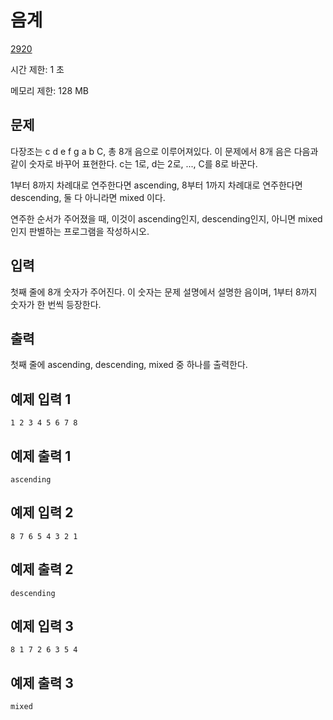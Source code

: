 # 음계

[2920](http://codeup.kr/problem.php?id=2920)

시간 제한: 1 초

메모리 제한: 128 MB

## 문제

다장조는 c d e f g a b C, 총 8개 음으로 이루어져있다. 이 문제에서 8개 음은 다음과 같이 숫자로 바꾸어 표현한다. c는 1로, d는 2로, ..., C를 8로 바꾼다.

1부터 8까지 차례대로 연주한다면 ascending, 8부터 1까지 차례대로 연주한다면 descending, 둘 다 아니라면 mixed 이다.

연주한 순서가 주어졌을 때, 이것이 ascending인지, descending인지, 아니면 mixed인지 판별하는 프로그램을 작성하시오.

## 입력

첫째 줄에 8개 숫자가 주어진다. 이 숫자는 문제 설명에서 설명한 음이며, 1부터 8까지 숫자가 한 번씩 등장한다.

## 출력

첫째 줄에 ascending, descending, mixed 중 하나를 출력한다.

## 예제 입력 1

```text
1 2 3 4 5 6 7 8
```

## 예제 출력 1

```text
ascending
```

## 예제 입력 2

```text
8 7 6 5 4 3 2 1
```

## 예제 출력 2

```text
descending
```

## 예제 입력 3

```text
8 1 7 2 6 3 5 4
```

## 예제 출력 3

```text
mixed
```
